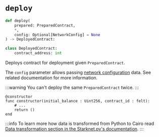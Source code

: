 # `deploy`

```python
def deploy(
    prepared: PreparedContract,
    *,
    config: Optional[NetworkConfig] = None
) -> DeployedContract:

class DeployedContract:
    contract_address: int
```
Deploys contract for deployment given `PreparedContract`.

The `config` parameter allows passing [network configuration](../../06-deploying/03-network-config.md) data. See related documentation for more information.

:::warning
You can't deploy the same `PreparedContract` twice.
:::

```cairo title="./src/main.cairo"
@constructor
func constructor(initial_balance : Uint256, contract_id : felt):
    # ...
    return ()
end
```

:::info
To learn more how data is transformed from Python to Cairo read [Data transformation section in the Starknet.py's documentation](https://starknetpy.readthedocs.io/en/latest/guide.html#data-transformation).
:::
